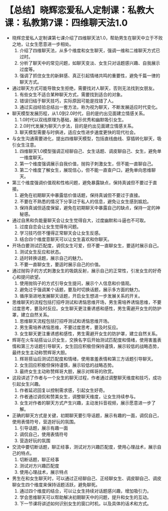 # 【总结】晓辉恋爱私人定制课：私教大课：私教第7课：四维聊天法1.0

-   晓辉恋爱私人定制课第七课介绍了四维聊天法1.0，帮助男生在聊天中立于不败之地，让女生愿意进一步相处。
    1.  介绍了四维聊天法，从多个维度和女生聊天，强调一维和二维聊天方式已过时。
    2.  分析了聊天中的常见问题，如聊天变淡、女生只对话题感兴趣、自我展示过度等。
    3.  强调了抓住女生的新鲜感、真正引起情绪共鸣的重要性，避免千篇一律的聊天方式。
-   通过聊天方式可能导致女生拒绝，需要找对人聊天，否则无法找到女朋友。
    1.  有些女生不适合某种聊天方式，需要找到适合的对象。
    2.  错误归结于聊天技巧，实际原因可能是找错了人。
    3.  通过实战经验总结出一套方法，称为视为聊天，不断发展适应时代变化。
-   聊天模型发展历程，从1.0到2.0时代，目的是约出见面建立情感关系。
    1.  1.0时代以双线原理为基础，展示优秀和幽默吸引女生。
    2.  2.0时代发展为聊天六步法，目的是约出见面建立情感关系。
    3.  聊天模型需要与时俱进，适应女性进步速度更快的现代社会。
-   与女生沟通需要进化，提出四维聊天模型，包括直线曲线、穿插转化聊天，吸引女生注意。
    1.  四维聊天1.0模型强调正经聊自己、女生话题、调皮聊自己、女生，避免单一维度聊天。
    2.  第一个维度强调展示自我价值，抛钩子刺激女生，但不能一直聊自己。
    3.  第二个维度了解女生，展现信心，但不能一直查户口，避免单向思维聊天。
-   第三个维度强调价值观和性格问题，避免暴露缺点，保持真诚但不要过于直接。
    1.  避免在初期聊天中暴露低价值话题，保持真诚但不要过于直接。
    2.  不要在不熟悉的情况下分享过于私人的信息，避免让女生感到尴尬。
    3.  保持真诚但适度保留，避免在初期聊天中暴露自己的缺点，保持一定的神秘感。
-   通过自黑和负能量聊天会让女生觉得自大，过度幽默和斗逼也不可取。
    1.  过度自恋会让女生觉得有问题。
    2.  学习技巧但不懂得正常聊天会让女生反感。
    3.  结合四个维度意聊天可以让女生喜欢和你聊天。
-   开场白要测试匹配度，调侃女生可爱，但不要一直聊女生，要适时展示自己。
    1.  测试女生反应和状态。
    2.  适时转换话题，展示自己的魅力。
    3.  不要一直聊女生，要适时展示自己的价值。
-   通过抛钩子的方式刺激女生的吸跳反射，展示自己的正常性，引发女生的好奇心和提问欲望。
    1.  使用抛钩子的方式引导女生提问，展示个人信息和价值观。
    2.  避免过于强调某个话题，要及时切换话题，展示多方面的魅力。
    3.  循序渐进地发展聊天话题，开启女生想进一步发展关系的开关。
-   思维聊天的流程包括打招呼测试和诱恼思维开场，男生需培养诱恼思维，不要过度思考，要及时反应。女生聊天更注重诱惑和感性，男生需避开女生的防护罩，建立自然关系。
    1.  思维聊天流程包括打招呼测试和诱恼思维开场。
    2.  男生需培养诱恼思维，不要过度思考，要及时反应。
    3.  女生聊天更注重诱惑和感性，男生需避开女生的防护罩，建立自然关系。
-   辉哥在火车站搭讪认识女生，交换名字后开始测试匹配度和情绪，使用害羞表情和第三方话题引导聊天，女生回应积极但保持谨慎，展示较低的战略态势，最终女生主动称赞辉哥大胆。
    1.  辉哥搭讪后测试匹配度和情绪，使用害羞表情和第三方话题引导聊天。
    2.  女生回应积极但保持谨慎，展示较低的战略态势。
    3.  最终女生主动称赞辉哥大胆，展示对辉哥的欣赏。
-   这段讲述了作者与一个女生的聊天过程，作者通过调整聊天维度和技巧，成功引起女生兴趣。
    1.  作者延迟回复以控制需求感，引起女生好奇。
    2.  作者通过调侃和赞美女生，调整聊天维度，让女生持续参与。
    3.  女生对作者的聊天方式产生兴趣，主动发抖音视频，展示愿意进一步了解。
-   正确的聊天方式是关键，初期聊天要引导话题，展示有趣的一面，调侃自己，使用表情符号，营造好玩的氛围。
    1.  引导话题，展示有趣一面
    2.  调侃自己，使用表情符号
    3.  营造好玩的氛围
-   交流中要切断话题，聊正经事，测试对方兴趣匹配度，使用心理战术，展示自己的特点。
    1.  切断话题，聊正经事
    2.  测试对方兴趣匹配度
    3.  使用心理战术，展示特点
-   男生在和女生聊天时，可以通过正经聊自己、正经聊女生、调皮聊自己、调皮聊女生四个维度来保持话题活跃，避免聊死。
    1.  通过四个维度的结合，可以让女生持续对话题感兴趣，增加吸引力。
    2.  学会思维聊天可以帮助解决初期聊天中的问题，提升和女生的互动。
    3.  下一节课将讲述如何识别女生的窗口时机，以及具体的话术和方式。